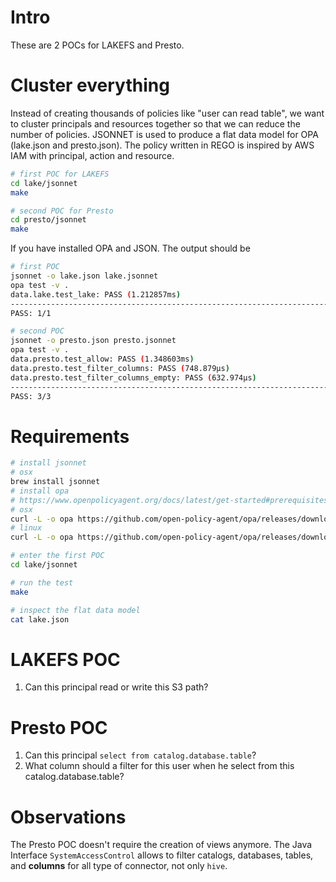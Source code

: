# Intro
These are 2 POCs for LAKEFS and Presto.

# Cluster everything
Instead of creating thousands of policies like "user can read table", we want
to cluster principals and resources together so that we can reduce the number
of policies. JSONNET is used to produce a flat data model for OPA (lake.json
and presto.json). The policy written in REGO is inspired by AWS IAM with
principal, action and resource.

```sh
# first POC for LAKEFS
cd lake/jsonnet
make

# second POC for Presto
cd presto/jsonnet
make
```

If you have installed OPA and JSON. The output should be
```sh
# first POC
jsonnet -o lake.json lake.jsonnet
opa test -v .
data.lake.test_lake: PASS (1.212857ms)
--------------------------------------------------------------------------------
PASS: 1/1
```

```sh
# second POC
jsonnet -o presto.json presto.jsonnet
opa test -v .
data.presto.test_allow: PASS (1.348603ms)
data.presto.test_filter_columns: PASS (748.879µs)
data.presto.test_filter_columns_empty: PASS (632.974µs)
--------------------------------------------------------------------------------
PASS: 3/3
```

# Requirements
```sh
# install jsonnet
# osx
brew install jsonnet
# install opa
# https://www.openpolicyagent.org/docs/latest/get-started#prerequisites
# osx
curl -L -o opa https://github.com/open-policy-agent/opa/releases/download/v0.12.1/opa_darwin_amd64
# linux
curl -L -o opa https://github.com/open-policy-agent/opa/releases/download/v0.12.1/opa_linux_amd64

# enter the first POC
cd lake/jsonnet

# run the test
make

# inspect the flat data model
cat lake.json
```

# LAKEFS POC
1. Can this principal read or write this S3 path?

# Presto POC
1. Can this principal ```select from catalog.database.table```?
2. What column should a filter for this user when he select from this catalog.database.table?

# Observations
The Presto POC doesn't require the creation of views anymore. The Java Interface ```SystemAccessControl``` allows to filter catalogs, databases, tables, and **columns** for all type of connector, not only ```hive```.